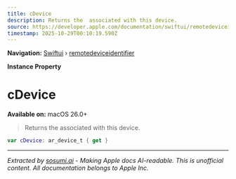 ```yaml
---
title: cDevice
description: Returns the  associated with this device.
source: https://developer.apple.com/documentation/swiftui/remotedeviceidentifier/cdevice
timestamp: 2025-10-29T00:10:19.590Z
---
```


**Navigation:** [Swiftui](/documentation/swiftui) › [remotedeviceidentifier](/documentation/swiftui/remotedeviceidentifier)

**Instance Property**

# cDevice

**Available on:** macOS 26.0+

> Returns the  associated with this device.

```swift
var cDevice: ar_device_t { get }
```

---

*Extracted by [sosumi.ai](https://sosumi.ai) - Making Apple docs AI-readable.*
*This is unofficial content. All documentation belongs to Apple Inc.*
